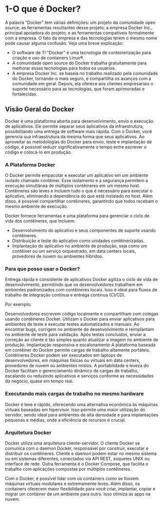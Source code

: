 
# **1-O que é Docker?**
A palavra "Docker" tem várias definições: um projeto da comunidade open source; as ferramentas resultantes desse projeto; a empresa Docker Inc., principal apoiadora do projeto; e as ferramentas compatíveis formalmente com a empresa. O fato da empresa e das tecnologias terem o mesmo nome pode causar alguma confusão.
Veja uma breve explicação:
- O software de TI "Docker" é uma tecnologia de conteinerização para criação e uso de containers Linux®.
- A comunidade open source do Docker trabalha gratuitamente para melhorar essas tecnologias para todos os usuários.
- A empresa Docker Inc. se baseia no trabalho realizado pela comunidade do Docker, tornando-o mais seguro, e compartilha os avanços com a comunidade em geral. Depois, ela oferece aos clientes empresariais o suporte necessário para as tecnologias, que foram aprimoradas e fortalecidas.

## Visão Geral do Docker
Docker é uma plataforma aberta para desenvolvimento, envio e execução de aplicativos. Ele permite separar seus aplicativos da infraestrutura, possibilitando uma entrega de software mais rápida. Com o Docker, você gerencia sua infraestrutura da mesma forma que seus aplicativos. Ao aproveitar as metodologias do Docker para envio, teste e implantação de código, é possível reduzir significativamente o tempo entre escrever o código e colocá-lo em produção.

### A Plataforma Docker
O Docker permite empacotar e executar um aplicativo em um ambiente isolado chamado contêiner. Esse isolamento e a segurança permitem a execução simultânea de múltiplos contêineres em um mesmo host. Contêineres são leves e incluem tudo o que é necessário para executar o aplicativo, eliminando a dependência do que está instalado no host. Além disso, é possível compartilhar contêineres, garantindo que todos recebam o mesmo ambiente de execução.

Docker fornece ferramentas e uma plataforma para gerenciar o ciclo de vida dos contêineres, que incluem:

- Desenvolvimento do aplicativo e seus componentes de suporte usando contêineres.
- Distribuição e teste do aplicativo como unidades contêinerizadas.
- Implantação do aplicativo no ambiente de produção, seja como um contêiner ou um serviço orquestrado, em data centers locais, provedores de nuvem ou ambientes híbridos.

### Para que posso usar o Docker?
Entrega rápida e consistente de aplicativos
Docker agiliza o ciclo de vida de desenvolvimento, permitindo que os desenvolvedores trabalhem em ambientes padronizados com contêineres locais. Isso é ideal para fluxos de trabalho de integração contínua e entrega contínua (CI/CD).

Por exemplo:

Desenvolvedores escrevem código localmente e compartilham com colegas usando contêineres Docker.
Utilizam o Docker para enviar aplicativos para ambientes de teste e executar testes automatizados e manuais.
Ao encontrar bugs, corrigem no ambiente de desenvolvimento e reimplantam no ambiente de teste para validação.
Após testes concluídos, enviar a correção ao cliente é tão simples quanto atualizar a imagem no ambiente de produção.
Implantação responsiva e escalonamento
A plataforma baseada em contêiner do Docker permite cargas de trabalho altamente portáteis. Contêineres Docker podem ser executados em laptops de desenvolvedores, em máquinas físicas ou virtuais em data centers, provedores de nuvem ou ambientes mistos. A portabilidade e leveza do Docker facilitam o gerenciamento dinâmico de cargas de trabalho, escalando ou reduzindo aplicativos e serviços conforme as necessidades do negócio, quase em tempo real.

### Executando mais cargas de trabalho no mesmo hardware
Docker é leve e rápido, oferecendo uma alternativa econômica às máquinas virtuais baseadas em hipervisor. Isso permite uma maior utilização do servidor, sendo ideal para ambientes de alta densidade e para implantações pequenas e médias, onde a eficiência de recursos é crucial.

### Arquitetura Docker

Docker utiliza uma arquitetura cliente-servidor. O cliente Docker se comunica com o daemon Docker, responsável por construir, executar e distribuir os contêineres. Cliente e daemon podem estar no mesmo sistema ou em sistemas diferentes, conectados via API REST, soquetes UNIX ou interface de rede. Outra ferramenta é o Docker Compose, que facilita o trabalho com aplicações compostas por múltiplos contêineres.

Com o Docker, é possível lidar com os containers como se fossem máquinas virtuais modulares e extremamente leves. Além disso, os containers oferecem maior flexibilidade para você criar, implantar, copiar e migrar um container de um ambiente para outro. Isso otimiza as apps na nuvem.
